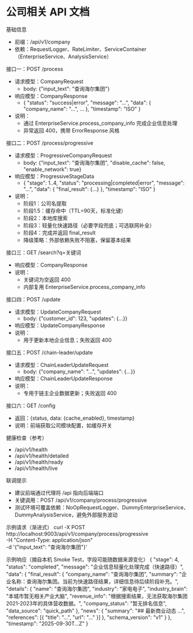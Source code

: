 # 公司相关 API 文档

基础信息
- 前缀：/api/v1/company
- 依赖：RequestLogger、RateLimiter、ServiceContainer（EnterpriseService、AnalysisService）

接口一：POST /process
- 请求模型：CompanyRequest
  - body: {"input_text": "查询海尔集团"}
- 响应模型：CompanyResponse
  - { "status": "success|error", "message": "...", "data": { "company_name": "...", ... }, "timestamp": "ISO" }
- 说明：
  - 通过 EnterpriseService.process_company_info 完成企业信息处理
  - 异常返回 400，携带 ErrorResponse 风格

接口二：POST /process/progressive
- 请求模型：ProgressiveCompanyRequest
  - body: {"input_text": "查询海尔集团", "disable_cache": false, "enable_network": true}
- 响应模型：ProgressiveStageData
  - { "stage": 1..4, "status": "processing|completed|error", "message": "...", "data": { "final_result": {...} }, "timestamp": "ISO" }
- 说明：
  - 阶段1：公司名提取
  - 阶段1.5：缓存命中（TTL=90天，标准化键）
  - 阶段2：本地库搜索
  - 阶段3：轻量化快速路径（必要字段兜底；可选联网补全）
  - 阶段4：完成并返回 final_result
  - 降级策略：外部依赖失败不阻塞，保留基本结果

接口三：GET /search?q=关键词
- 响应模型：CompanyResponse
- 说明：
  - 关键词为空返回 400
  - 内部复用 EnterpriseService.process_company_info

接口四：POST /update
- 请求模型：UpdateCompanyRequest
  - body: {"customer_id": 123, "updates": {...}}
- 响应模型：UpdateCompanyResponse
- 说明：
  - 用于更新本地企业信息；失败返回 400

接口五：POST /chain-leader/update
- 请求模型：ChainLeaderUpdateRequest
  - body: {"company_name": "...", "updates": {...}}
- 响应模型：ChainLeaderUpdateResponse
- 说明：
  - 专用于链主企业数据更新；失败返回 400

接口六：GET /config
- 返回：{status, data: {cache_enabled}, timestamp}
- 说明：前端获取公司模块配置，如缓存开关

健康检查（参考）
- /api/v1/health
- /api/v1/health/detailed
- /api/v1/health/ready
- /api/v1/health/live

联调提示
- 建议前端通过代理将 /api 指向后端端口
- 关键调用：POST /api/v1/company/process/progressive
- 测试环境可覆盖依赖：NoOpRequestLogger、DummyEnterpriseService、DummyAnalysisService，避免外部服务波动

示例请求（渐进式）
curl -X POST http://localhost:9003/api/v1/company/process/progressive \
  -H "Content-Type: application/json" \
  -d '{"input_text": "查询海尔集团"}'

示例响应（摘自本机 Smoke Test，字段可能随数据来源变化）
{
  "stage": 4,
  "status": "completed",
  "message": "企业信息轻量化处理完成（快速路径）",
  "data": {
    "final_result": {
      "company_name": "查询海尔集团",
      "summary": "企业名称：查询海尔集团。当前为快速路径结果，详细信息待后续阶段补充。",
      "details": {
        "name": "查询海尔集团",
        "industry": "家电电子",
        "industry_brain": "本城市暂无相关产业大脑",
        "revenue_info": "根据搜索结果，无法获取海尔集团2021-2023年的具体营收数据。",
        "company_status": "暂无排名信息",
        "data_source": "quick_path"
      },
      "news": {
        "summary": "## 最新商业动态 ...",
        "references": [{ "title": "...", "url": "..." }]
      },
      "schema_version": "v1"
    }
  },
  "timestamp": "2025-09-30T...Z"
}